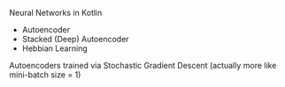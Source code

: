 Neural Networks in Kotlin


- Autoencoder
- Stacked (Deep) Autoencoder
- Hebbian Learning



Autoencoders trained via Stochastic Gradient Descent (actually more like mini-batch size = 1)
